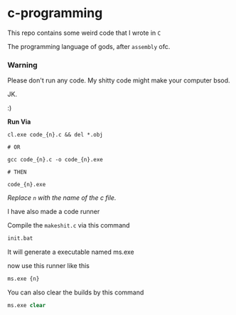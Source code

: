 # c-programming

This repo contains some weird code that I wrote in `C`

The programming language of gods, after `assembly` ofc.

### Warning

Please don't run any code.
My shitty code might make your computer bsod.

JK.

:)

**Run Via**

```
cl.exe code_{n}.c && del *.obj

# OR

gcc code_{n}.c -o code_{n}.exe

# THEN

code_{n}.exe
```
*Replace `n` with the name of the c file.*

I have also made a code runner

Compile the `makeshit.c` via this command

```ps
init.bat
```

It will generate a executable named ms.exe

now use this runner like this

```ps
ms.exe {n}
```

You can also clear the builds by this command

```ps
ms.exe clear
```